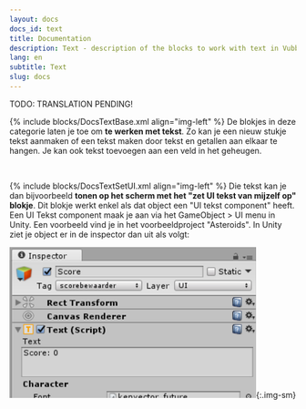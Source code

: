 ```yaml
---
layout: docs
docs_id: text
title: Documentation
description: Text - description of the blocks to work with text in VubbiScript
lang: en
subtitle: Text
slug: docs
---
```


TODO: TRANSLATION PENDING!

{% include blocks/DocsTextBase.xml align="img-left" %}
De blokjes in deze categorie laten je toe om **te werken met tekst**. Zo kan je een nieuw stukje tekst aanmaken of een tekst maken door tekst en getallen aan elkaar te hangen. Je kan ook tekst toevoegen aan een veld in het geheugen.

<div class="clear"></div>
&nbsp;
<div class="clear"></div>

{% include blocks/DocsTextSetUI.xml align="img-left" %}
Die tekst kan je dan bijvoorbeeld **tonen op het scherm met het "zet UI tekst van mijzelf op" blokje**. Dit blokje werkt enkel als dat object een "UI tekst component" heeft. Een UI Tekst component maak je aan via het GameObject > UI menu in Unity. Een voorbeeld vind je in het voorbeeldproject "Asteroids". In Unity ziet je object er in de inspector dan uit als volgt:

![UITekstComponent.PNG](/assets/img/UITekstComponent.PNG){:.img-sm}